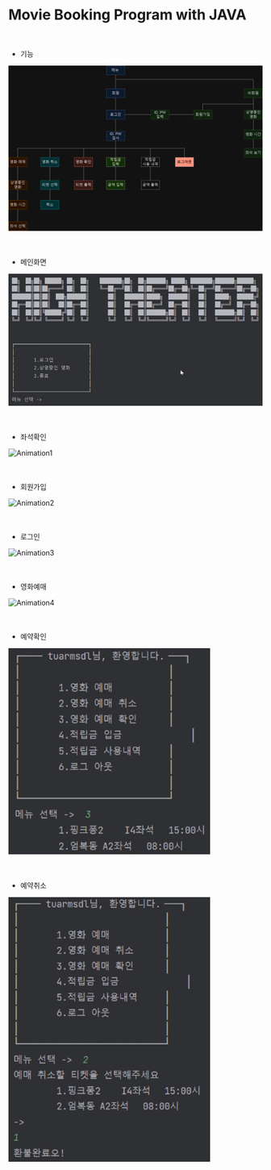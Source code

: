 # Movie Booking Program with JAVA
<br>

+ 기능
<img width="600" alt="image" src="https://github.com/cysim506/CinemaProject/blob/main/block.png">
<br>
<br>
<br>

+ 메인화면
<img width="600" alt="image" src="https://github.com/cysim506/CinemaProject/blob/main/main.png">  
<br>
<br>
<br>

+ 좌석확인


![Animation1](https://github.com/cysim506/CinemaProject/blob/main/Animation1.gif)
<br>
<br>
<br>

+ 회원가입


![Animation2](https://github.com/cysim506/CinemaProject/blob/main/Animation2.gif)
<br>
<br>
<br>

+ 로그인


![Animation3](https://github.com/cysim506/CinemaProject/blob/main/Animation3.gif)
<br>
<br>
<br>

+ 영화예매


![Animation4](https://github.com/cysim506/CinemaProject/blob/main/Animation4.gif)
<br>
<br>
<br>

+ 예약확인
<img width="400" alt="image" src="https://github.com/cysim506/CinemaProject/blob/main/ticket.png">
<br>
<br>
<br>

+ 예약취소
<img width="400" alt="image" src="https://github.com/cysim506/CinemaProject/blob/main/refund.png">
